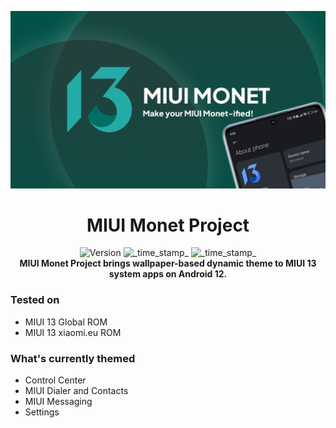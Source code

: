 ![MIUI Monet Project](https://raw.githubusercontent.com/MIUI-Monet-Project/.github/main/profile/Monet%20Updates.png)
<h1 align="center">MIUI Monet Project</h1>

<div align="center">
  <!-- Version -->
    <img src="https://img.shields.io/badge/Version-v1.0-blue.svg?longCache=true&style=popout-square"
      alt="Version" />
  <!-- Last Updated -->
    <img src="https://img.shields.io/badge/Updated-July 8, 2022-green.svg?longCache=true&style=flat-square"
      alt="_time_stamp_" />
  <!-- Min Magisk -->
    <img src="https://img.shields.io/badge/MinMagisk-20.4-red.svg?longCache=true&style=flat-square"
      alt="_time_stamp_" /></div>

<div align="center">
  <strong>MIUI Monet Project brings wallpaper-based dynamic theme to MIUI 13 system apps on Android 12.</strong></h3>
</div>


### Tested on
- MIUI 13 Global ROM
- MIUI 13 xiaomi.eu ROM

### What's currently themed
- Control Center
- MIUI Dialer and Contacts
- MIUI Messaging
- Settings
